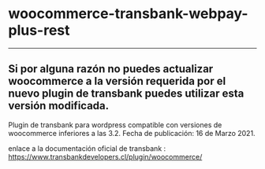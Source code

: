 # woocommerce-transbank-webpay-plus-rest
--------------
Si por alguna razón no puedes actualizar woocommerce a la versión requerida por el nuevo plugin de transbank puedes utilizar esta versión modificada.
--------------
Plugin de transbank para wordpress compatible con versiones de woocommerce inferiores a las 3.2.
Fecha de publicación: 16 de Marzo 2021. 

enlace a la documentación oficial de transbank : https://www.transbankdevelopers.cl/plugin/woocommerce/

